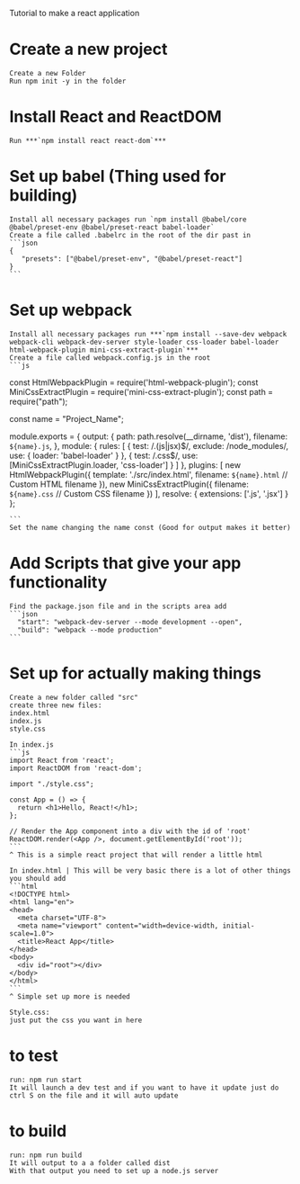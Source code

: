 Tutorial to make a react application 

# Create a new project
	Create a new Folder
	Run npm init -y in the folder 

# Install React and ReactDOM
	Run ***`npm install react react-dom`***

# Set up babel (Thing used for building)
	Install all necessary packages run `npm install @babel/core @babel/preset-env @babel/preset-react babel-loader`
	Create a file called .babelrc in the root of the dir past in 
	```json
	{
  	   "presets": ["@babel/preset-env", "@babel/preset-react"]
	}
	```

# Set up webpack
	Install all necessary packages run ***`npm install --save-dev webpack webpack-cli webpack-dev-server style-loader css-loader babel-loader html-webpack-plugin mini-css-extract-plugin`***
	Create a file called webpack.config.js in the root
	```js
const HtmlWebpackPlugin = require('html-webpack-plugin');
const MiniCssExtractPlugin = require('mini-css-extract-plugin');
const path = require("path"); 

const name = "Project_Name";

module.exports = {
    output: {
        path: path.resolve(__dirname, 'dist'), 
        filename: `${name}.js`,
      },
  module: {
    rules: [
      {
        test: /\.(js|jsx)$/,
        exclude: /node_modules/,
        use: {
          loader: 'babel-loader'
        }
      },
      {
        test: /\.css$/,
        use: [MiniCssExtractPlugin.loader, 'css-loader']
      }
    ]
  },
  plugins: [
    new HtmlWebpackPlugin({
      template: './src/index.html',
      filename: `${name}.html` // Custom HTML filename
    }),
    new MiniCssExtractPlugin({
      filename: `${name}.css` // Custom CSS filename
    })
  ],
  resolve: {
    extensions: ['.js', '.jsx']
  }
};

	```
	Set the name changing the name const (Good for output makes it better) 

# Add Scripts that give your app functionality 
	Find the package.json file and in the scripts area add
	```json
	  "start": "webpack-dev-server --mode development --open",
  	  "build": "webpack --mode production"
	```	

# Set up for actually making things
	Create a new folder called "src"
	create three new files:
	index.html
	index.js
	style.css
	
	In index.js
	```js
	import React from 'react';
	import ReactDOM from 'react-dom';

	import "./style.css";

	const App = () => {
  	  return <h1>Hello, React!</h1>;
	};

	// Render the App component into a div with the id of 'root'
	ReactDOM.render(<App />, document.getElementById('root'));
	```
	^ This is a simple react project that will render a little html 

	In index.html | This will be very basic there is a lot of other things you should add 
	```html
	<!DOCTYPE html>
	<html lang="en">
	<head>
  	  <meta charset="UTF-8">
  	  <meta name="viewport" content="width=device-width, initial-scale=1.0">
  	  <title>React App</title>
	</head>
	<body>
  	  <div id="root"></div>
	</body>
	</html>
	```
	^ Simple set up more is needed

	Style.css:
	just put the css you want in here
	
# to test 
	run: npm run start
	It will launch a dev test and if you want to have it update just do ctrl S on the file and it will auto update
	
# to build
	run: npm run build
	It will output to a a folder called dist 
	With that output you need to set up a node.js server 

